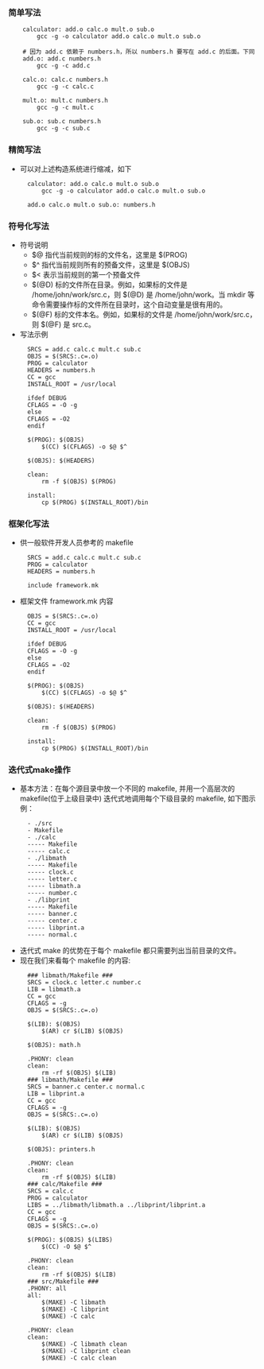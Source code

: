 
### 简单写法
```make
    calculator: add.o calc.o mult.o sub.o
        gcc -g -o calculator add.o calc.o mult.o sub.o
        
    # 因为 add.c 依赖于 numbers.h，所以 numbers.h 要写在 add.c 的后面。下同
    add.o: add.c numbers.h
        gcc -g -c add.c
        
    calc.o: calc.c numbers.h
        gcc -g -c calc.c
        
    mult.o: mult.c numbers.h
        gcc -g -c mult.c
        
    sub.o: sub.c numbers.h
        gcc -g -c sub.c
```
    
### 精简写法
- 可以对上述构造系统进行缩减，如下
  ```make
    calculator: add.o calc.o mult.o sub.o
        gcc -g -o calculator add.o calc.o mult.o sub.o
        
    add.o calc.o mult.o sub.o: numbers.h
  ```

### 符号化写法
- 符号说明
    + $@ 指代当前规则的标的文件名，这里是 $(PROG)
    + $^ 指代当前规则所有的预备文件，这里是 $(OBJS)
    + $< 表示当前规则的第一个预备文件
    + $(@D) 标的文件所在目录。例如，如果标的文件是 /home/john/work/src.c，则 $(@D) 是
      /home/john/work。当 mkdir 等命令需要操作标的文件所在目录时，这个自动变量是很有用的。
    + $(@F) 标的文件本名。例如，如果标的文件是 /home/john/work/src.c，则 $(@F) 是 src.c。
- 写法示例
  ```make   
    SRCS = add.c calc.c mult.c sub.c
    OBJS = $(SRCS:.c=.o)
    PROG = calculator
    HEADERS = numbers.h
    CC = gcc
    INSTALL_ROOT = /usr/local

    ifdef DEBUG
    CFLAGS = -O -g
    else
    CFLAGS = -O2
    endif

    $(PROG): $(OBJS)
        $(CC) $(CFLAGS) -o $@ $^
        
    $(OBJS): $(HEADERS)

    clean:
        rm -f $(OBJS) $(PROG)

    install:
        cp $(PROG) $(INSTALL_ROOT)/bin
  ```
    
### 框架化写法
- 供一般软件开发人员参考的 makefile
  ```make
    SRCS = add.c calc.c mult.c sub.c
    PROG = calculator
    HEADERS = numbers.h

    include framework.mk
  ```
- 框架文件 framework.mk 内容
  ```make
    OBJS = $(SRCS:.c=.o)
    CC = gcc
    INSTALL_ROOT = /usr/local

    ifdef DEBUG
    CFLAGS = -O -g
    else
    CFLAGS = -O2
    endif

    $(PROG): $(OBJS)
        $(CC) $(CFLAGS) -o $@ $^
        
    $(OBJS): $(HEADERS)

    clean:
        rm -f $(OBJS) $(PROG)

    install:
        cp $(PROG) $(INSTALL_ROOT)/bin
  ```
    
### 迭代式make操作
- 基本方法：在每个源目录中放一个不同的 makefile, 并用一个高层次的 makefile(位于上级目录中)
  迭代式地调用每个下级目录的 makefile, 如下图示例：
  ```shell
    - ./src
    - Makefile
    - ./calc
    ----- Makefile
    ----- calc.c
    - ./libmath
    ----- Makefile
    ----- clock.c
    ----- letter.c
    ----- libmath.a
    ----- number.c
    - ./libprint
    ----- Makefile
    ----- banner.c
    ----- center.c
    ----- libprint.a
    ----- normal.c
  ```
- 迭代式 make 的优势在于每个 makefile 都只需要列出当前目录的文件。
- 现在我们来看每个 makefile 的内容:
  ```make
    ### libmath/Makefile ###
    SRCS = clock.c letter.c number.c
    LIB = libmath.a
    CC = gcc
    CFLAGS = -g
    OBJS = $(SRCS:.c=.o)

    $(LIB): $(OBJS)
        $(AR) cr $(LIB) $(OBJS)

    $(OBJS): math.h

    .PHONY: clean
    clean:
        rm -rf $(OBJS) $(LIB)
    ### libmath/Makefile ###
    SRCS = banner.c center.c normal.c
    LIB = libprint.a
    CC = gcc
    CFLAGS = -g
    OBJS = $(SRCS:.c=.o)

    $(LIB): $(OBJS)
        $(AR) cr $(LIB) $(OBJS)

    $(OBJS): printers.h

    .PHONY: clean
    clean:
        rm -rf $(OBJS) $(LIB)
    ### calc/Makefile ###
    SRCS = calc.c
    PROG = calculator
    LIBS = ../libmath/libmath.a ../libprint/libprint.a
    CC = gcc
    CFLAGS = -g
    OBJS = $(SRCS:.c=.o)

    $(PROG): $(OBJS) $(LIBS)
        $(CC) -O $@ $^

    .PHONY: clean
    clean:
        rm -rf $(OBJS) $(LIB)
    ### src/Makefile ###
    .PHONY: all
    all:
        $(MAKE) -C libmath
        $(MAKE) -C libprint
        $(MAKE) -C calc

    .PHONY: clean
    clean:
        $(MAKE) -C libmath clean
        $(MAKE) -C libprint clean
        $(MAKE) -C calc clean
  ```

